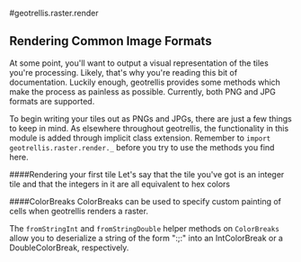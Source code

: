 #geotrellis.raster.render

## Rendering Common Image Formats
At some point, you'll want to output a visual representation of the
tiles you're processing. Likely, that's why you're reading this bit of
documentation. Luckily enough, geotrellis provides some methods which
make the process as painless as possible. Currently, both PNG and JPG
formats are supported.

To begin writing your tiles out as PNGs and JPGs, there are just a
few things to keep in mind. As elsewhere throughout geotrellis, the
functionality in this module is added through implicit class extension.
Remember to `import geotrellis.raster.render._` before you try to use
the methods you find here.

####Rendering your first tile
Let's say that the tile you've got is an integer tile and that the
integers in it are all equivalent to hex colors


####ColorBreaks
ColorBreaks can be used to specify custom painting of cells when
geotrellis renders a raster.

The `fromStringInt` and `fromStringDouble` helper methods on
`ColorBreaks` allow you to deserialize a string of the form
"<limitString>:<hexColor>;<limitString>:<hexColor>" into an
IntColorBreak or a DoubleColorBreak, respectively.
